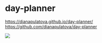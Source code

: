 # day-planner
https://dianapulatova.github.io/day-planner/
https://github.com/dianapulatova/day-planner

![](workdayscheduler.png)
